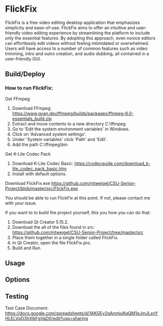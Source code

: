 # FlickFix

FlickFix is a free video editing desktop application that emphasizes simplicity and ease-of-use. FlickFix aims to offer an intuitive and user-friendly video editing experience by streamlining the platform to include only the essential features. By adopting this approach, even novice editors can effortlessly edit videos without feeling intimidated or overwhelmed. Users will have access to a number of common features such as video trimming, intro and outro creation, and audio dubbing, all contained in a user-friendly GUI.

## Build/Deploy

### How to run FlickFix:

Get FFmpeg
1. Download FFmpeg: https://www.gyan.dev/ffmpeg/builds/packages/ffmpeg-6.0-essentials_build.zip
2. Extract and move contents to a new directory C:\ffmpeg
3. Go to 'Edit the system environment variables' in Windows.
4. Click on 'Advanced system settings'.
5. Under 'System variables' click 'Path' and 'Edit'.
6. Add the path C:\ffmpeg\bin

Get K-Lite Codec Pack
1. Download K-Lite Codec Basic: https://codecguide.com/download_k-lite_codec_pack_basic.htm
2. Install with default options.

Download FlickFix.exe
https://github.com/mtweigel/CSU-Senior-Project/blob/master/src/FlickFix.exe

You should be able to run FlickFix at this point. If not, please contact me with your issue.



If you want to to build the project yourself, this you how you can do that:
1. Download Qt Creator 5.15.2.
2. Download the all of the files found in src: https://github.com/mtweigel/CSU-Senior-Project/tree/master/src
3. Place them together in a single folder called FlickFix.
4. In Qt Creator, open the file FlickFix.pro.
5. Build and Run.

## Usage

## Options

## Testing

Test Case Document: https://docs.google.com/spreadsheets/d/1AKGEy2gAnmjuKqQM1qJmJLxnYHLELVpD3hXlkFgVaD0/edit?usp=sharing

